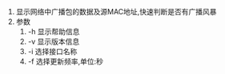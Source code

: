 1. 显示网络中广播包的数据及源MAC地址,快速判断是否有广播风暴
2. 参数
   1. -h 显示帮助信息
   2. -v 显示版本信息
   3. -i 选择接口名称
   4. -f 选择更新频率,单位:秒
